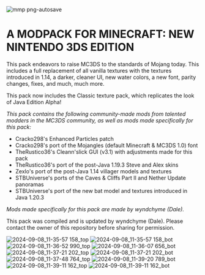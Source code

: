 ![mmp png-autosave](https://github.com/user-attachments/assets/c5fc8eae-5deb-448c-b36d-5cfb0f46c74c)
# A MODPACK FOR MINECRAFT: NEW NINTENDO 3DS EDITION

  This pack endeavors to raise MC3DS to the standards of Mojang today. This includes a full replacement of all vanilla textures with the textures introduced in 1.14, a darker, cleaner UI, new water colors, a new font, parity changes, fixes, and much, much more. 

  This pack now includes the Classic texture pack, which replicates the look of Java Edition Alpha!

_This pack contains the following community-made mods from talented modders in the MC3DS community, as well as mods made specifically for this pack:_
  - Cracko298's Enhanced Particles patch
  - Cracko298's port of the Mojangles (default Minecraft & MC3DS 1.0) font
  - TheRustico36's Cleann'slick GUI (v3.1) with adjustments made for this pack
  - TheRustico36's port of the post-Java 1.19.3 Steve and Alex skins
  - Zexlo's port of the post-Java 1.14 villager models and textures
  - STBUniverse's ports of the Caves & Cliffs Part II and Nether Update panoramas
  - STBUniverse's port of the new bat model and textures introduced in Java 1.20.3
    
_Mods made specifically for this pack are made by wyndchyme (Dale)._

This pack was compiled and is updated by wyndchyme (Dale). Please contact the owner of this repository before sharing for permission.

![2024-09-08_11-35-57 158_top](https://github.com/user-attachments/assets/59f9e4e1-d041-4db4-ac67-1bbe55446720)
![2024-09-08_11-35-57 158_bot](https://github.com/user-attachments/assets/c69118c4-b303-4156-bd40-e0e4aa8e2b4b)
![2024-09-08_11-36-52 990_top](https://github.com/user-attachments/assets/7ed1508a-efe1-4eb3-b482-bb8e54ff96d1)
![2024-09-08_11-36-07 656_bot](https://github.com/user-attachments/assets/d1f73393-59f8-4f07-9dde-514847c8d47b)
![2024-09-08_11-37-21 202_top](https://github.com/user-attachments/assets/94ec9c2b-ff32-46ed-a5ac-2ab36685d9bc)
![2024-09-08_11-37-21 202_bot](https://github.com/user-attachments/assets/1b4bad92-8102-4bcf-adfd-3b0f5650c674)
![2024-09-08_11-37-48 764_top](https://github.com/user-attachments/assets/28c26512-cb3e-4285-b669-4d3b073f2211)
![2024-09-08_11-39-20 789_bot](https://github.com/user-attachments/assets/8aa9d75c-fc80-4371-ada5-bfafa33d4e31)
![2024-09-08_11-39-11 162_top](https://github.com/user-attachments/assets/1f80d61a-b79e-4504-a91c-869f08cc2a72)
![2024-09-08_11-39-11 162_bot](https://github.com/user-attachments/assets/597f798f-560e-4c4a-8d57-6389ba9e8f14)
